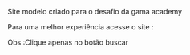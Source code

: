 Site modelo criado para o desafio da gama academy

Para uma melhor experiência acesse o site :

Obs.:Clique apenas no botão buscar